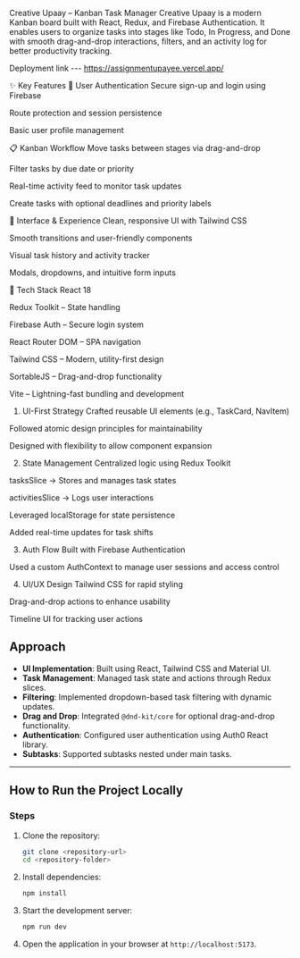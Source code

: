 Creative Upaay – Kanban Task Manager
Creative Upaay is a modern Kanban board built with React, Redux, and Firebase Authentication. It enables users to organize tasks into stages like Todo, In Progress, and Done with smooth drag-and-drop interactions, filters, and an activity log for better productivity tracking.

Deployment link --- https://assignmentupayee.vercel.app/

✨ Key Features
🔐 User Authentication
Secure sign-up and login using Firebase

Route protection and session persistence

Basic user profile management

📋 Kanban Workflow
Move tasks between stages via drag-and-drop

Filter tasks by due date or priority

Real-time activity feed to monitor task updates

Create tasks with optional deadlines and priority labels

💅 Interface & Experience
Clean, responsive UI with Tailwind CSS

Smooth transitions and user-friendly components

Visual task history and activity tracker

Modals, dropdowns, and intuitive form inputs

🧰 Tech Stack
React 18

Redux Toolkit – State handling

Firebase Auth – Secure login system

React Router DOM – SPA navigation

Tailwind CSS – Modern, utility-first design

SortableJS – Drag-and-drop functionality

Vite – Lightning-fast bundling and development


1. UI-First Strategy
Crafted reusable UI elements (e.g., TaskCard, NavItem)

Followed atomic design principles for maintainability

Designed with flexibility to allow component expansion

2. State Management
Centralized logic using Redux Toolkit

tasksSlice → Stores and manages task states

activitiesSlice → Logs user interactions

Leveraged localStorage for state persistence

Added real-time updates for task shifts

3. Auth Flow
Built with Firebase Authentication

Used a custom AuthContext to manage user sessions and access control

4. UI/UX Design
Tailwind CSS for rapid styling

Drag-and-drop actions to enhance usability

Timeline UI for tracking user actions

## Approach
- **UI Implementation**: Built using React, Tailwind CSS and Material UI.
- **Task Management**: Managed task state and actions through Redux slices.
- **Filtering**: Implemented dropdown-based task filtering with dynamic updates.
- **Drag and Drop**: Integrated `@dnd-kit/core` for optional drag-and-drop functionality.
- **Authentication**: Configured user authentication using Auth0 React library.
- **Subtasks**: Supported subtasks nested under main tasks.

---

## How to Run the Project Locally

### Steps
1. Clone the repository:
   ```bash
   git clone <repository-url>
   cd <repository-folder>
   ```
2. Install dependencies:
   ```bash
   npm install
   ```
3. Start the development server:
   ```bash
   npm run dev
   ```
4. Open the application in your browser at `http://localhost:5173`.
